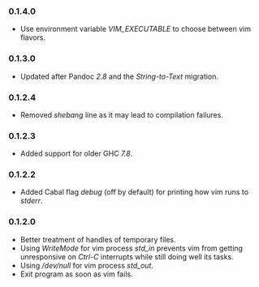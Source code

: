 ### 0.1.4.0

- Use environment variable *VIM_EXECUTABLE* to choose between vim flavors.

### 0.1.3.0

- Updated after Pandoc *2.8* and the *String-to-Text* migration.

### 0.1.2.4

- Removed *shebang* line as it may lead to compilation failures.

### 0.1.2.3

- Added support for older GHC *7.8*.

### 0.1.2.2

- Added Cabal flag *debug* (off by default) for printing how vim runs to
  *stderr*.

### 0.1.2.0

- Better treatment of handles of temporary files.
- Using *WriteMode* for vim process *std_in* prevents vim from getting
  unresponsive on *Ctrl-C* interrupts while still doing well its tasks.
- Using */dev/null* for vim process *std_out*.
- Exit program as soon as vim fails.

